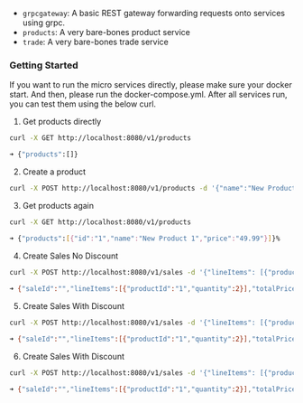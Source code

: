 
- `grpcgateway`: A basic REST gateway forwarding requests onto services using grpc.
- `products`: A very bare-bones product service
- `trade`: A very bare-bones trade service

### Getting Started

If you want to run the micro services directly, please make sure your docker start.
And then, please run the docker-compose.yml.
After all services run, you can test them using the below curl.

1. Get products directly
```bash
curl -X GET http://localhost:8080/v1/products

➜ {"products":[]}
```

2. Create a product
```bash
curl -X POST http://localhost:8080/v1/products -d '{"name":"New Product 1", "price":"49.99"}'
```

3. Get products again
```bash
curl -X GET http://localhost:8080/v1/products

➜ {"products":[{"id":"1","name":"New Product 1","price":"49.99"}]}%   
```

4. Create Sales No Discount
```bash
curl -X POST http://localhost:8080/v1/sales -d '{"lineItems": [{"productId": "1", "quantity": 2}]}'
   
➜ {"saleId":"","lineItems":[{"productId":"1","quantity":2}],"totalPrice":99.98}
```

5. Create Sales With Discount
```bash
curl -X POST http://localhost:8080/v1/sales -d '{"lineItems": [{"productId": "1", "quantity": 2}], "discountAmount":10}'

➜ {"saleId":"","lineItems":[{"productId":"1","quantity":2}],"totalPrice":89.98}
```

6. Create Sales With Discount
```bash
curl -X POST http://localhost:8080/v1/sales -d '{"lineItems": [{"productId": "1", "quantity": 2}], "discountAmount":100}'

➜ {"saleId":"","lineItems":[{"productId":"1","quantity":2}],"totalPrice":0}
```